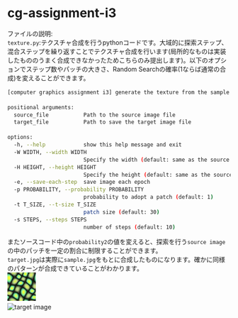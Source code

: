 # cg-assignment-i3
ファイルの説明:  
`texture.py`:テクスチャ合成を行うpythonコードです。大域的に探索ステップ、混合ステップを繰り返すことでテクスチャ合成を行います(局所的なものは実装したもののうまく合成できなかったためこちらのみ提出します)。以下のオプションでステップ数やパッチの大きさ、Random Searchの確率($1$ならば通常の合成)を変えることができます。
```bash
[computer graphics assignment i3] generate the texture from the sample source image

positional arguments:
  source_file           Path to the source image file
  target_file           Path to save the target image file

options:
  -h, --help            show this help message and exit
  -W WIDTH, --width WIDTH
                        Specify the width (default: same as the source file)
  -H HEIGHT, --height HEIGHT
                        Specify the height (default: same as the source file)
  -e, --save-each-step  save image each epoch
  -p PROBABILITY, --probability PROBABILITY
                        probability to adopt a patch (default: 1)
  -t T_SIZE, --t-size T_SIZE
                        patch size (default: 30)
  -s STEPS, --steps STEPS
                        number of steps (default: 10)
```
またソースコード中の`probability2`の値を変えると、探索を行う`source image`の中のパッチを一定の割合に制限することができます。  
`target.jpg`は実際に`sample.jpg`をもとに合成したものになります。確かに同様のパターンが合成できていることがわかります。  
![source image](sample.jpg "source image")    
![target image](target,jpg "target image")　  
